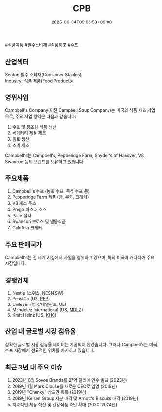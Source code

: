 ﻿---
title: "CPB"
date: 2025-06-04T05:05:58+09:00
lastmod: 2025-06-04T05:05:58+09:00
type: docs
sidebar:
  open: true
weight: 224
---
<div style="display:none">
  <meta property="article:published_time" content="2025-06-03T20:05:58Z" />
  <meta property="article:modified_time" content="2025-06-03T20:05:58Z" />
</div>
#식품제품 #필수소비재 #식품제조 #수프

## 산업섹터

Sector: 필수 소비재(Consumer Staples)  
Industry: 식품 제품(Food Products)

## 영위사업

Campbell's Company(이전 Campbell Soup Company)는 미국의 식품 제조 기업으로, 주요 사업 영역은 다음과 같습니다:

1. 수프 및 통조림 식품 생산
2. 베이커리 제품 제조
3. 음료 생산
4. 스낵 제조

Campbell's는 Campbell's, Pepperidge Farm, Snyder's of Hanover, V8, Swanson 등의 브랜드를 보유하고 있습니다.

## 주요제품

1. Campbell's 수프 (농축 수프, 즉석 수프 등)
2. Pepperidge Farm 제품 (빵, 쿠키, 크래커)
3. V8 채소 주스
4. Prego 파스타 소스
5. Pace 살사
6. Swanson 브로스 및 냉동식품
7. Goldfish 크래커

## 주요 판매국가

Campbell's는 전 세계 시장에서 사업을 영위하고 있으며, 특히 미국과 캐나다가 주요 시장입니다.

## 경쟁업체

1. Nestlé (스위스, NESN.SW)
2. PepsiCo (US, [PEP](/company-analysis/pep/))
3. Unilever (영국/네덜란드, UL)
4. Mondelez International (US, [MDLZ](/company-analysis/mdlz/))
5. Kraft Heinz (US, [KHC](/company-analysis/khc/))

## 산업 내 글로벌 시장 점유율

정확한 글로벌 시장 점유율 데이터는 제공되지 않았습니다. 그러나 Campbell's는 미국 수프 시장에서 선도적인 위치를 차지하고 있습니다.

## 최근 3년 내 주요 이슈

1. 2023년 8월 Sovos Brands를 27억 달러에 인수 발표 (2023년)
2. 2019년 1월 Mark Clouse를 새로운 CEO로 임명 (2019년)
3. 2019년 "Chunky" 상표권 획득 (2019년)
4. 2019년 Kelsen Group 지분 매각 및 Arnott's Biscuits 매각 (2019년)
5. 지속적인 제품 혁신 및 건강식품 라인 확대 (2020-2024년)
